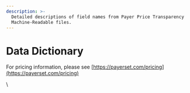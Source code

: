 ```yaml
---
description: >-
  Detailed descriptions of field names from Payer Price Transparency
  Machine-Readable files.
---
```


# Data Dictionary

For pricing information, please see [https://payerset.com/pricing](https://payerset.com/pricing)

\
